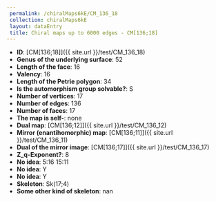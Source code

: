 ```yaml
--- 
 permalink: /chiralMaps6kE/CM_136_18 
 collection: chiralMaps6kE
 layout: dataEntry
 title: Chiral maps up to 6000 edges - CM[136;18]
---
```


- **ID**: [CM[136;18]]({{ site.url }}/test/CM_136_18)
- **Genus of the underlying surface**: 52
- **Length of the face**: 16
- **Valency**: 16
- **Length of the Petrie polygon**: 34
- **Is the automorphism group solvable?**: S
- **Number of vertices**: 17
- **Number of edges**: 136
- **Number of faces**: 17
- **The map is self-**: none
- **Dual map**: [CM[136;12]]({{ site.url }}/test/CM_136_12)
- **Mirror (enantihomorphic) map**: [CM[136;11]]({{ site.url }}/test/CM_136_11)
- **Dual of the mirror image**: [CM[136;17]]({{ site.url }}/test/CM_136_17)
- **Z_q-Exponent?**: 8
- **No idea**:  5:16 15:11
- **No idea**: Y
- **No idea**: Y
- **Skeleton**: Sk(17;4)
- **Some other kind of skeleton**: nan
